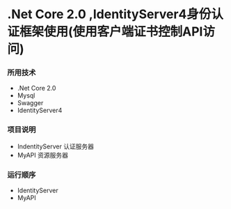 # .Net Core 2.0 ,IdentityServer4身份认证框架使用(使用客户端证书控制API访问)

### 所用技术
   * .Net Core 2.0
   * Mysql
   * Swagger
   * IdentityServer4

### 项目说明
  * IndentityServer 认证服务器
  * MyAPI 资源服务器
  

### 运行顺序
  * IdentityServer
  * MyAPI

